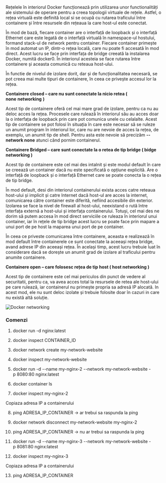 Rețelele în interiorul Docker funcționează prin utilizarea unor functionalități ale sistemului de operare pentru a creea topologii virtuale de rețele. Astfel, o rețea virtuală este definită local si se ocupă cu rutarea traficului între containere și între resursele din rețeaua la care host-ul este conectat.

În mod de bază, fiecare container are o interfață de loopback și o interfață Ethernet care este legată de o interfață virtuală în namespace-ul hostului, formand stack-ul de network pentru container. Fiecare container primește în mod automat un IP, dintr-o rețea locală, care nu poate fi accesată în mod direct. Acest lucru se face prin interfața de bridge creeată la instalarea Docker, numită docker0. În interiorul acesteia se face rutarea între containere și aceasta comunică cu reteaua host-ului.

În functie de nivelul de izolare dorit, dar și de funcționalitatea necesară, se pot creea mai multe tipuri de containere, în ceea ce privește accesul lor la rețea.

**Containere closed – care nu sunt conectate la nicio retea ( none** **networking** **)**

Acest tip de containere oferă cel mai mare grad de izolare, pentru ca nu au deloc acces la rețea. Procesele care rulează în interiorul său au acces doar la o interfața de loopback prin care pot comunica unele cu celalalte. Acest tip de containere se pot folosi în situația în care este necesar să se ruleze un anumit program în interiorul lor, care nu are nevoie de acces la rețea, de exemplu, un anumit tip de shell. Pentru asta este nevoie să precizăm **--network none** atunci când pornim containerul.

**Containere Bridged – care sunt conectate la o retea de tip bridge ( bidge networking )** 

Acest tip de containere este cel mai des intalnit și este modul default în care se creează un container dacă nu este specificată o opțiune explicită. Are o interfață de loopback și o interfață Ethernet care se poate conecta la o rețea de tip bridge.

În mod default, desi din interiorul containerului exista acces catre reteaua host-ului și implicit și catre Internet dacă host-ul are acces la internet, comunicarea către container este diferită, nefiind accesibile din exterior. Izolarea se face la nivel de firewall al host-ului, neexistand o rută între interfața externă a host-ului și interfața containerului. Totuși, cel mai des ne dorim să putem accesa în mod direct serviciile ce ruleaza în interiorul unui container, iar în rețele de tip bridge acest lucru se poate face prin mapare a unui port de pe host la maparea unui port de pe container.

În ceea ce priveste comunicarea între containere, aceasta e realizează în mod default între containerele ce sunt conectate la aceeași rețea bridge, avand adrese IP din aceeași rețea. În același timp, acest lucru trebuie luat în considerare dacă se dorește un anumit grad de izolare al traficului pentru anumite containere.

**Containere open – care folosesc rețea de tip host ( host networking )**

Acest tip de containere este cel mai periculos din punct de vedere al securitatii, pentru ca, va avea acces total la resursele de retea ale host-ului pe care rulează, iar containerul nu primește propria sa adresă IP alocată. In acest mod, ele nu sunt deloc izolate și trebuie folosite doar în cazuri in care nu există altă soluție.

![Docker networking](https://cursuri.telacad.ro/assets/courseware/v1/8e01286eec74cf22377a446c6361d623/asset-v1:telecomacademy+ContainersEssentialsDocker+2022_T1+type@asset+block/1_WKiEgPXO8XXppoqgr7ZVQA.png)

### Comenzi

1) docker run -d nginx:latest

2) docker inspect CONTAINER_ID

3) docker network create my-network-website

4) docker inspect my-network-website

5) docker run -d --name my-nginx-2 --network my-network-website -p 8080:80 nginx:latest

6) docker container ls

7) docker inspect my-nginx-2

Copiaza adresa IP a containerului

8) ping ADRESA_IP_CONTAINER -> ar trebui sa raspunda la ping

9) docker network disconnect my-network-website my-nginx-2

10) ping ADRESA_IP_CONTAINER -> nu ar trebui sa raspunda la ping

11) docker run -d --name my-nginx-3 --network my-network-website -p 8081:80 nginx:latest

12) docker inspect my-nginx-3

Copiaza adresa IP a containerului

13) ping ADRESA_IP_CONTAINER


